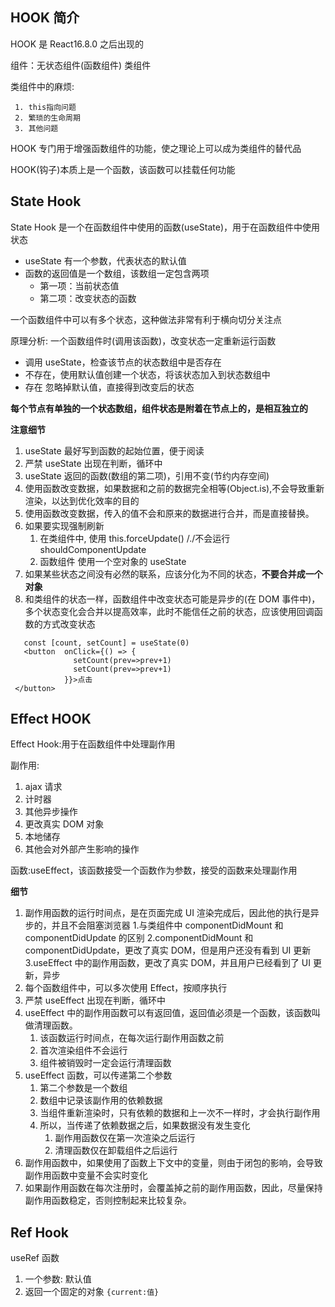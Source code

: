 ## HOOK 简介

HOOK 是 React16.8.0 之后出现的

组件：无状态组件(函数组件) 类组件

类组件中的麻烦:

```react
 1. this指向问题
 2. 繁琐的生命周期
 3. 其他问题
```

HOOK 专门用于增强函数组件的功能，使之理论上可以成为类组件的替代品

HOOK(钩子)本质上是一个函数，该函数可以挂载任何功能

## State Hook

State Hook 是一个在函数组件中使用的函数(useState)，用于在函数组件中使用状态

- useState 有一个参数，代表状态的默认值
- 函数的返回值是一个数组，该数组一定包含两项
  - 第一项：当前状态值
  - 第二项：改变状态的函数

一个函数组件中可以有多个状态，这种做法非常有利于横向切分关注点

原理分析:
一个函数组件时(调用该函数)，改变状态一定重新运行函数

- 调用 useState，检查该节点的状态数组中是否存在
- 不存在，使用默认值创建一个状态，将该状态加入到状态数组中
- 存在 忽略掉默认值，直接得到改变后的状态

**每个节点有单独的一个状态数组，组件状态是附着在节点上的，是相互独立的**

**注意细节**

1. useState 最好写到函数的起始位置，便于阅读
2. 严禁 useState 出现在判断，循环中
3. useState 返回的函数(数组的第二项)，引用不变(节约内存空间)
4. 使用函数改变数据，如果数据和之前的数据完全相等(Object.is),不会导致重新渲染，以达到优化效率的目的
5. 使用函数改变数据，传入的值不会和原来的数据进行合并，而是直接替换。
6. 如果要实现强制刷新
   1. 在类组件中, 使用 this.forceUpdate() /./不会运行 shouldComponentUpdate
   2. 函数组件 使用一个空对象的 useState
7. 如果某些状态之间没有必然的联系，应该分化为不同的状态，**不要合并成一个对象**
8. 和类组件的状态一样，函数组件中改变状态可能是异步的(在 DOM 事件中)，多个状态变化会合并以提高效率，此时不能信任之前的状态，应该使用回调函数的方式改变状态

```react
   const [count, setCount] = useState(0)
   <button  onClick={() => {
              setCount(prev=>prev+1)
              setCount(prev=>prev+1)
            }}>点击
 </button>
```

## Effect HOOK

Effect Hook:用于在函数组件中处理副作用

副作用:

1. ajax 请求
2. 计时器
3. 其他异步操作
4. 更改真实 DOM 对象
5. 本地储存
6. 其他会对外部产生影响的操作

函数:useEffect，该函数接受一个函数作为参数，接受的函数来处理副作用

**细节**

1. 副作用函数的运行时间点，是在页面完成 UI 渲染完成后，因此他的执行是异步的，并且不会阻塞浏览器 1.与类组件中 componentDidMount 和 componentDidUpdate 的区别
   2.componentDidMount 和 componentDidUpdate，更改了真实 DOM，但是用户还没有看到 UI 更新
   3.useEffect 中的副作用函数，更改了真实 DOM，并且用户已经看到了 UI 更新，异步
2. 每个函数组件中，可以多次使用 Effect，按顺序执行
3. 严禁 useEffect 出现在判断，循环中
4. useEffect 中的副作用函数可以有返回值，返回值必须是一个函数，该函数叫做清理函数。
   1. 该函数运行时间点，在每次运行副作用函数之前
   2. 首次渲染组件不会运行
   3. 组件被销毁时一定会运行清理函数
5. useEffect 函数，可以传递第二个参数
   1. 第二个参数是一个数组
   2. 数组中记录该副作用的依赖数据
   3. 当组件重新渲染时，只有依赖的数据和上一次不一样时，才会执行副作用
   4. 所以，当传递了依赖数据之后，如果数据没有发生变化
      1. 副作用函数仅在第一次渲染之后运行
      2. 清理函数仅在卸载组件之后运行
6. 副作用函数中，如果使用了函数上下文中的变量，则由于闭包的影响，会导致副作用函数中变量不会实时变化
7. 如果副作用函数在每次注册时，会覆盖掉之前的副作用函数，因此，尽量保持副作用函数稳定，否则控制起来比较复杂。

## Ref Hook

useRef 函数

1. 一个参数: 默认值
2. 返回一个固定的对象 `{current:值}`

